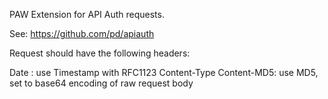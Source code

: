 PAW Extension for API Auth requests.

See: https://github.com/pd/apiauth

Request should have the following headers:

Date : use Timestamp with RFC1123
Content-Type
Content-MD5: use MD5, set to base64 encoding of raw request body

